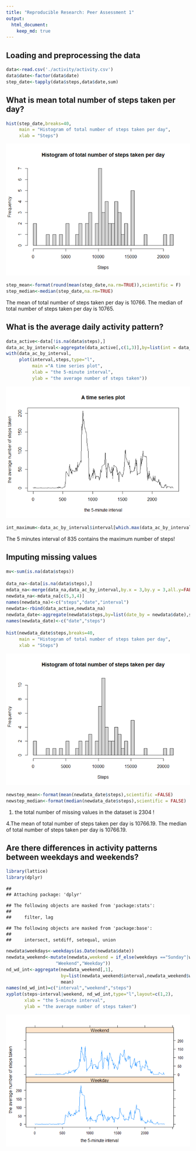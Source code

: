 ```yaml
---
title: "Reproducible Research: Peer Assessment 1"
output: 
  html_document:
    keep_md: true
---
```



## Loading and preprocessing the data

```r
data<-read.csv('./activity/activity.csv')
data$date<-factor(data$date)
step_date<-tapply(data$steps,data$date,sum)
```
## What is mean total number of steps taken per day?

```r
hist(step_date,breaks=40, 
     main = "Histogram of total number of steps taken per day",
     xlab = "Steps")
```

![](RepResearchAssignment1_files/figure-html/total_steps-1.png)<!-- -->

```r
step_mean<-format(round(mean(step_date,na.rm=TRUE)),scientific = F)
step_median<-median(step_date,na.rm=TRUE)
```
The mean of total number of steps taken per day is 10766.
The median of total number of steps taken per day is 10765.


## What is the average daily activity pattern?

```r
data_active<-data[!is.na(data$steps),]
data_ac_by_interval<-aggregate(data_active[,c(1,3)],by=list(int = data_active$interval),mean)
with(data_ac_by_interval,
     plot(interval,steps,type="l",
          main ="A time series plot",
          xlab = "the 5-minute interval",
          ylab = "the average number of steps taken"))
```

![](RepResearchAssignment1_files/figure-html/average_daily_activity-1.png)<!-- -->

```r
int_maximum<-data_ac_by_interval$interval[which.max(data_ac_by_interval$steps)]
```
The 5 minutes interval of 835 contains the maximum number of steps!

## Imputing missing values

```r
mv<-sum(is.na(data$steps))

data_na<-data[is.na(data$steps),]
mdata_na<-merge(data_na,data_ac_by_interval,by.x = 3,by.y = 3,all.y=FALSE)
newdata_na<-mdata_na[c(5,3,4)]
names(newdata_na)<-c("steps","date","interval")
newdata<-rbind(data_active,newdata_na)
newdata_date<-aggregate(newdata$steps,by=list(date_by = newdata$date),sum)
names(newdata_date)<-c("date","steps")

hist(newdata_date$steps,breaks=40, 
     main = "Histogram of total number of steps taken per day",
     xlab = "Steps")
```

![](RepResearchAssignment1_files/figure-html/missing_values-1.png)<!-- -->

```r
newstep_mean<-format(mean(newdata_date$steps),scientific =FALSE)
newstep_median<-format(median(newdata_date$steps),scientific = FALSE)
```
1. the total number of missing values in the dataset is 2304 !

4.The mean of total number of steps taken per day is 10766.19.
  The median of total number of steps taken per day is 10766.19. 

## Are there differences in activity patterns between weekdays and weekends?

```r
library(lattice)
library(dplyr)
```

```
## 
## Attaching package: 'dplyr'
```

```
## The following objects are masked from 'package:stats':
## 
##     filter, lag
```

```
## The following objects are masked from 'package:base':
## 
##     intersect, setdiff, setequal, union
```

```r
newdata$weekdays<-weekdays(as.Date(newdata$date))
newdata_weekend<-mutate(newdata,weekend = if_else(weekdays =="Sunday"|weekdays =="Saturday",
                   "Weekend","Weekday"))
nd_wd_int<-aggregate(newdata_weekend[,1],
                     by=list(newdata_weekend$interval,newdata_weekend$weekend),
                     mean)
names(nd_wd_int)=c("interval","weekend","steps")
xyplot(steps~interval|weekend, nd_wd_int,type="l",layout=c(1,2),
       xlab = "the 5-minute interval",
       ylab = "the average number of steps taken")
```

![](RepResearchAssignment1_files/figure-html/difference_between_weekday_and_weekends-1.png)<!-- -->

